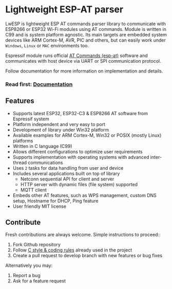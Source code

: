 # Lightweight ESP-AT parser

LwESP is lightweight ESP AT commands parser library to communicate with ESP8266 or ESP32 Wi-Fi modules using AT commands.
Module is written in C99 and is system platform agnostic. Its main targets are embedded system devices like ARM Cortex-M, AVR, PIC and others, but can easily work under `Windows`, `Linux` or `MAC` environments too.

Espressif module runs official [AT Commands (esp-at)](https://github.com/espressif/esp-at) software and communicates with host device via UART or SPI communication protocol.

Follow documentation for more information on implementation and details.

<h3>Read first: <a href="https://docs.majerle.eu/projects/lwesp/">Documentation</a></h3>

## Features

- Supports latest ESP32, ESP32-C3 & ESP8266 AT software from Espressif system
- Platform independent and very easy to port
- Development of library under Win32 platform
- Available examples for ARM Cortex-M, Win32 or POSIX (mostly Linux) platforms
- Written in C language (C99)
- Allows different configurations to optimize user requirements
- Supports implementation with operating systems with advanced inter-thread communications
- Uses `2` tasks for data handling from user and device
- Includes several applications built on top of library
  - Netconn sequential API for client and server
  - HTTP server with dynamic files (file system) supported
  - MQTT client
- Embeds other AT features, such as WPS management, custom DNS setup, Hostname for DHCP, Ping feature
- User friendly MIT license

## Contribute

Fresh contributions are always welcome. Simple instructions to proceed::

1. Fork Github repository
2. Follow [C style & coding rules](https://github.com/MaJerle/c-code-style) already used in the project
3. Create a pull request to develop branch with new features or bug fixes

Alternatively you may:

1. Report a bug
2. Ask for a feature request
